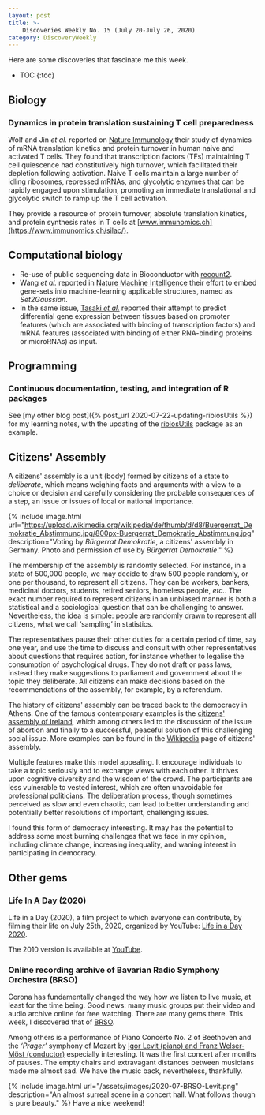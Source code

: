 ```yaml
---
layout: post
title: >-
    Discoveries Weekly No. 15 (July 20-July 26, 2020)
category: DiscoveryWeekly
---
```


Here are some discoveries that fascinate me this week.

* TOC
{:toc}

## Biology

### Dynamics in protein translation sustaining T cell preparedness

Wolf and Jin *et al.* reported on [Nature
Immunology](https://www.nature.com/articles/s41590-020-0714-5) their study of
dynamics of mRNA translation kinetics and protein turnover in human naive and
activated T cells. They found that transcription factors (TFs) maintaining T
cell quiescence had constitutively high turnover, which facilitated their
depletion following activation. Naive T cells maintain a large number of idling
ribosomes, repressed mRNAs, and glycolytic enzymes that can be rapidly engaged
upon stimulation, promoting an immediate translational and glycolytic switch to
ramp up the T cell activation.

They provide a resource of protein turnover, absolute translation kinetics, and
protein synthesis rates in T cells at
[www.immunomics.ch](https://www.immunomics.ch/silac/).

## Computational biology

* Re-use of public sequencing data in Bioconductor with
  [recount2](https://bioconductor.org/packages/devel/workflows/vignettes/recountWorkflow/inst/doc/recount-workflow.html).
* Wang *et al.* reported in
    [Nature Machine
    Intelligence](https://www.nature.com/articles/s42256-020-0193-2) their
    effort to embed gene-sets into machine-learning applicable structures, named
    as *Set2Gaussian*.
* In the same issue, [Tasaki *et
    al.*](https://www.nature.com/articles/s42256-020-0201-6) reported their
    attempt to predict differential gene expression between tissues based on
    promoter features (which are associated with binding of transcription
    factors) and mRNA features (associated with binding of either RNA-binding
    proteins or microRNAs) as input.

## Programming

### Continuous documentation, testing, and integration of R packages

See [my other blog post]({% post_url 2020-07-22-updating-ribiosUtils %}) for my
learning notes, with the updating of the
[ribiosUtils](bedapub.github.io/ribiosUtils) package as an example.

## Citizens' Assembly

A citizens' assembly is a unit (body) formed by citizens of a state to
*deliberate*, which means weighing facts and arguments with a view to a choice or
decision and carefully considering the probable consequences of a step, an issue
or issues of local or national importance.

{% include image.html
url="https://upload.wikimedia.org/wikipedia/de/thumb/d/d8/Buergerrat_Demokratie_Abstimmung.jpg/800px-Buergerrat_Demokratie_Abstimmung.jpg"
description="Voting by <i>Bürgerrat Demokratie</i>, a citizens' assembly in
Germany. Photo and permission of use by <i>Bürgerrat Demokratie</i>."
%}

The membership of the assembly is randomly selected. For instance, in a state of
500,000 people, we may decide to draw 500 people randomly, or one per thousand,
to represent all citizens. They can be workers, bankers, medicinal doctors,
students, retired seniors, homeless people, *etc.*. The exact number required to
represent citizens in an unbiased manner is both a statistical and a
sociological question that can be challenging to answer. Nevertheless, the idea
is simple: people are randomly drawn to represent all citizens, what we call
&lsquo;sampling&rsquo; in statistics.

The representatives pause their other duties for a certain period of time, say
one year, and use the time to discuss and consult with other representatives
about questions that requires action, for instance whether to legalise the
consumption of psychological drugs. They do not draft or pass laws, instead they
make suggestions to parliament and government about the topic they deliberate.
All citizens can make decisions based on the recommendations of the assembly,
for example, by a referendum.

The history of citizens' assembly can be traced back to the democracy in Athens.
One of the famous contemporary examples is the [citizens' assembly of
Ireland](https://en.wikipedia.org/wiki/Citizens%27_Assembly_(Ireland)), which
among others led to the discussion of the issue of abortion and finally to a
successful, peaceful solution of this challenging social issue. More examples can
be found in the [Wikipedia](https://en.wikipedia.org/wiki/Citizens%27_assembly)
page of citizens' assembly.

Multiple features make this model appealing. It encourage individuals to take a
topic seriously and to exchange views with each other. It thrives upon cognitive
diversity and the wisdom of the crowd. The participants are less vulnerable to
vested interest, which are often unavoidable for professional politicians. The
deliberation process, though sometimes perceived as slow and even chaotic, can
lead to better understanding and potentially better resolutions of important,
challenging issues.

I found this form of democracy interesting. It may has the potential to address
some most burning challenges that we face in my opinion, including climate
change, increasing inequality, and waning interest in participating in
democracy.

## Other gems

### Life In A Day (2020)

Life in a Day (2020), a film project to which everyone can contribute, by
filming their life on July 25th, 2020, organized by YouTube: [Life in a Day
2020](https://lifeinaday.youtube/).

The 2010 version is available at
[YouTube](https://www.youtube.com/watch?v=JaFVr_cJJIY).

### Online recording archive of Bavarian Radio Symphony Orchestra (BRSO)

Corona has fundamentally changed the way how we listen to live music, at least
for the time being. Good news: many music groups put their video and audio
archive online for free watching. There are many gems there. This week, I
discovered that of
[BRSO](https://www.br-so.de/meisterwerke-der-klassischen-musik/).

Among others is a performance of Piano Concerto No. 2 of Beethoven and the
*&lsquo;Prager&rsquo;* symphony of Mozart by [Igor Levit (piano) and Franz
Welser-Möst
(conductor)](https://www.br-so.de/video/igor-levit-franz-welser-moest/)
especially interesting. It was the first concert after months of pauses. The
empty chairs and extravagant distances between musicians made me almost sad.  We
have the music back, nevertheless, thankfully.

{% include image.html
url="/assets/images/2020-07-BRSO-Levit.png"
description="An almost surreal scene in a concert hall. What follows though is
pure beauty."
%}
Have a nice weekend!
